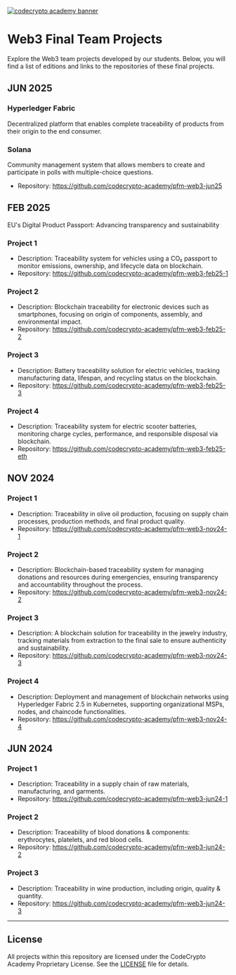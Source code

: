 [![codecrypto academy banner](https://iili.io/dqrlEMv.png)](https://codecrypto.academy)

# Web3 Final Team Projects

Explore the Web3 team projects developed by our students. Below, you will find a list of editions and links to the repositories of these final projects.

## JUN 2025

### Hyperledger Fabric
Decentralized platform that enables complete traceability of products from
their origin to the end consumer.

### Solana
Community management system that allows members to create and participate in
polls with multiple-choice questions.

- Repository: https://github.com/codecrypto-academy/pfm-web3-jun25

## FEB 2025
EU's Digital Product Passport: Advancing transparency and sustainability

### Project 1
- Description: Traceability system for vehicles using a CO₂ passport to monitor emissions, ownership, and lifecycle data on blockchain.
- Repository: https://github.com/codecrypto-academy/pfm-web3-feb25-1

### Project 2
- Description: Blockchain traceability for electronic devices such as smartphones, focusing on origin of components, assembly, and environmental impact.
- Repository: https://github.com/codecrypto-academy/pfm-web3-feb25-2

### Project 3
- Description: Battery traceability solution for electric vehicles, tracking manufacturing data, lifespan, and recycling status on the blockchain.
- Repository: https://github.com/codecrypto-academy/pfm-web3-feb25-3

### Project 4
- Description: Traceability system for electric scooter batteries, monitoring charge cycles, performance, and responsible disposal via blockchain.
- Repository: https://github.com/codecrypto-academy/pfm-web3-feb25-eth


## NOV 2024

### Project 1
- Description: Traceability in olive oil production, focusing on supply chain processes, production methods, and final product quality.
- Repository: https://github.com/codecrypto-academy/pfm-web3-nov24-1

### Project 2
- Description: Blockchain-based traceability system for managing donations and resources during emergencies, ensuring transparency and accountability throughout the process.  
- Repository: https://github.com/codecrypto-academy/pfm-web3-nov24-2

### Project 3
- Description: A blockchain solution for traceability in the jewelry industry, tracking materials from extraction to the final sale to ensure authenticity and sustainability. 
- Repository: https://github.com/codecrypto-academy/pfm-web3-nov24-3

### Project 4
- Description: Deployment and management of blockchain networks using Hyperledger Fabric 2.5 in Kubernetes, supporting organizational MSPs, nodes, and chaincode functionalities.
- Repository: https://github.com/codecrypto-academy/pfm-web3-nov24-4


## JUN 2024

### Project 1
- Description: Traceability in a supply chain of raw materials, manufacturing, and garments.  
- Repository: https://github.com/codecrypto-academy/pfm-web3-jun24-1


### Project 2
- Description: Traceability of blood donations & components: erythrocytes, platelets, and red blood cells.  
- Repository: https://github.com/codecrypto-academy/pfm-web3-jun24-2

### Project 3
- Description: Traceability in wine production, including origin, quality & quantity.  
- Repository: https://github.com/codecrypto-academy/pfm-web3-jun24-3


---

## License

All projects within this repository are licensed under the CodeCrypto Academy Proprietary License. 
See the [LICENSE](LICENSE) file for details.
